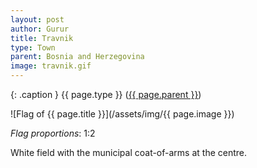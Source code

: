 ```yaml
---
layout: post
author: Gurur
title: Travnik
type: Town
parent: Bosnia and Herzegovina
image: travnik.gif
---
```

{: .caption }
{{ page.type }} ([{{ page.parent }}](/2019/03/30/bosnia-and-herzegovina.html))

![Flag of {{ page.title }}](/assets/img/{{ page.image }})

*Flag proportions*: 1:2

White field with the municipal coat-of-arms at the centre.